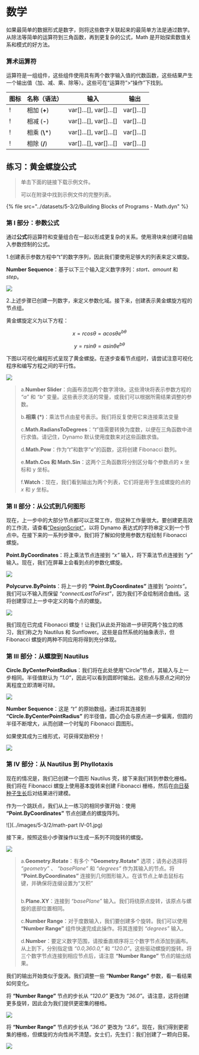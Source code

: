 # 数学

如果最简单的数据形式是数字，则将这些数字关联起来的最简单方法是通过数学。从除法等简单的运算符到三角函数，再到更复杂的公式，Math 是开始探索数值关系和模式的好方法。

### 算术运算符

运算符是一组组件，这些组件使用具有两个数字输入值的代数函数，这些结果产生一个输出值（加、减、乘、除等）。这些可在“运算符”>“操作”下找到。

| 图标                                                  | 名称（语法）     | 输入                     | 输出      |
| ----------------------------------------------------- | ----------------- | -------------------------- | ------------ |
| \![](<../images/5-1/addition(1)(1) (1) (1).jpg>)       | 相加 (**+**)       | var[]...[], var[]...[] | var[]...[] |
| \![](<../images/5-1/Subtraction(1)(1) (1) (1).jpg>)    | 相减 (**-**)  | var[]...[], var[]...[] | var[]...[] |
| \![](<../images/5-1/Multiplication(1)(1) (1) (1).jpg>) | 相乘 (**\\***) | var[]...[], var[]...[] | var[]...[] |
| \![](<../images/5-1/Division(1)(1) (1) (1).jpg>)       | 相除 (**/**)    | var[]...[], var[]...[] | var[]...[] |

## 练习：黄金螺旋公式

> 单击下面的链接下载示例文件。
>
> 可以在附录中找到示例文件的完整列表。

{% file src="../datasets/5-3/2/Building Blocks of Programs - Math.dyn" %}

### 第 I 部分：参数公式

通过**公式**将运算符和变量组合在一起以形成更复杂的关系。使用滑块来创建可由输入参数控制的公式。

1.创建表示参数方程中“t”的数字序列，因此我们要使用足够大的列表来定义螺旋。

**Number Sequence**：基于以下三个输入定义数字序列：_start、amount_ 和 _step_。

![](../images/5-3/2/math-partI-01.jpg)

2\.上述步骤已创建一列数字，来定义参数化域。接下来，创建表示黄金螺旋方程的节点组。

黄金螺旋定义为以下方程：

$$
x = r cos θ = a cos θ e^{bθ}
$$

$$
y = r sin θ = a sin θe^{bθ}
$$

下图以可视化编程形式呈现了黄金螺旋。在逐步查看节点组时，请尝试注意可视化程序和编写方程之间的平行性。

![](../images/5-3/2/math-partI-02.jpg)

> a.**Number Slider**：向画布添加两个数字滑块。这些滑块将表示参数方程的 _“a”_ 和 _“b”_ 变量。这些表示灵活的常量，或我们可以根据所需结果调整的参数。
>
> b.**相乘 (*)**：乘法节点由星号表示。我们将反复使用它来连接乘法变量
>
> c.**Math.RadiansToDegrees**：“_t_”值需要转换为度数，以便在三角函数中进行求值。请记住，Dynamo 默认使用度数来对这些函数求值。
>
> d.**Math.Pow**：作为“_t_”和数字“_e_”的函数，这将创建 Fibonacci 数列。
>
> e.**Math.Cos 和 Math.Sin**：这两个三角函数将分别区分每个参数点的 x 坐标和 y 坐标。
>
> f.**Watch**：现在，我们看到输出为两个列表，它们将是用于生成螺旋的点的 _x_ 和 _y_ 坐标。

### 第 II 部分：从公式到几何图形

现在，上一步中的大部分节点都可以正常工作，但这种工作量很大。要创建更高效的工作流，请查看[“DesignScript”](../../8\_coding\_in\_dynamo/8-1\_code-blocks-and-design-script/2-design-script-syntax.md)，以将 Dynamo 表达式的字符串定义到一个节点中。在接下来的一系列步骤中，我们将了解如何使用参数方程绘制 Fibonacci 螺旋。

**Point.ByCoordinates**：将上乘法节点连接到 _“x”_ 输入，将下乘法节点连接到 _“y”_ 输入。现在，我们在屏幕上会看到点的参数化螺旋。

![](../images/5-3/2/math-partII-01.gif)

**Polycurve.ByPoints**：将上一步的 **“Point.ByCoordinates”** 连接到 _“points”_。我们可以不输入而保留 _“connectLastToFirst”_，因为我们不会绘制闭合曲线。这将创建穿过上一步中定义的每个点的螺旋。

![](../images/5-3/2/math-partII-02.jpg)

我们现在已完成 Fibonacci 螺旋！让我们从此处开始进一步研究两个独立的练习，我们称之为 Nautilus 和 Sunflower。这些是自然系统的抽象表示，但 Fibonacci 螺旋的两种不同应用将得到充分体现。

### 第 III 部分：从螺旋到 Nautilus

**Circle.ByCenterPointRadius**：我们将在此处使用“Circle”节点，其输入与上一步相同。半径值默认为 _“1.0”_，因此可以看到圆即时输出。这些点与原点之间的分离程度立即清晰可辩。

![](../images/5-3/2/math-partIII-01.jpg)

**Number Sequence**：这是 _“t”_ 的原始数组。通过将其连接到 **“Circle.ByCenterPointRadius”** 的半径值，圆心仍会与原点进一步偏离，但圆的半径不断增大，从而创建一个时髦的 Fibonacci 圆图形。

如果使其成为三维形式，可获得奖励积分！

![](../images/5-3/2/math-partIII-02.gif)

### 第 IV 部分：从 Nautilus 到 Phyllotaxis

现在的情况是，我们已创建一个圆形 Nautilus 壳，接下来我们转到参数化栅格。我们将在 Fibonacci 螺旋上使用基本旋转来创建 Fibonacci 栅格，然后在[向日葵种子生长](https://blogs.unimelb.edu.au/sciencecommunication/2018/09/02/this-flower-uses-maths-to-reproduce/)后对结果进行建模。

作为一个跳跃点，我们从上一练习的相同步骤开始：使用 **“Point.ByCoordinates”** 节点创建点的螺旋阵列。

\![](../images/5-3/2/math-part IV-01.jpg)

接下来，按照这些小步骤操作以生成一系列不同旋转的螺旋。

![](../images/5-3/2/math-partIV-02.jpg)

> a.**Geometry.Rotate**：有多个 **“Geometry.Rotate”** 选项；请务必选择将 _“geometry”_ 、 _“basePlane”_ 和 _“degrees”_ 作为其输入的节点。将 **“Point.ByCoordinates”** 连接到几何图形输入。在该节点上单击鼠标右键，并确保将连缀设置为“叉积”
>
> <img src="../images/5-3/2/math-partIV-03crossproduct.jpg" alt="" data-size="original">
>
> b.**Plane.XY**：连接到 _“basePlane”_ 输入。我们将绕原点旋转，该原点与螺旋的底部位置相同。
>
> c.**Number Range**：对于度数输入，我们要创建多个旋转。我们可以使用 **“Number Range”** 组件快速完成此操作。将其连接到 _“degrees”_ 输入。
>
> d.**Number**：要定义数字范围，请按垂直顺序将三个数字节点添加到画布。从上到下，分别指定值 _“0.0,360.0,”_ 和 _“120.0”_。这些驱动螺旋的旋转。将三个数字节点连接到相应节点后，请注意 **“Number Range”** 节点的输出结果。

我们的输出开始类似于旋涡。我们调整一些 **“Number Range”** 参数，看一看结果如何变化。

将 **“Number Range”** 节点的步长从 _“120.0”_ 更改为 _“36.0”_。请注意，这将创建更多旋转，因此会为我们提供更密集的栅格。

![](../images/5-3/2/math-partIV-04.jpg)

将 **“Number Range”** 节点的步长从 _“36.0”_ 更改为 _“3.6”_。现在，我们得到更密集的栅格，但螺旋的方向性尚不清楚。女士们，先生们：我们创建了一颗向日葵。

![](../images/5-3/2/math-partIV-05.jpg)
